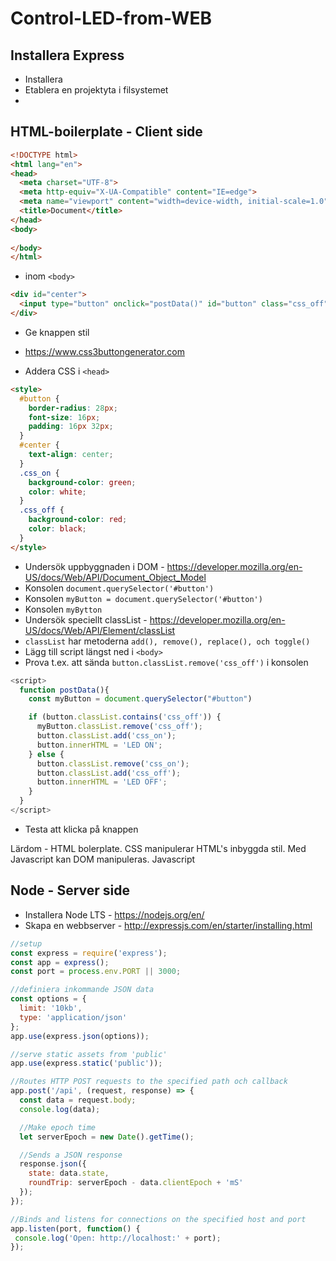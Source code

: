 # Control-LED-from-WEB

## Installera Express

* Installera 
* Etablera en projektyta i filsystemet
* 

## HTML-boilerplate - Client side

```html
<!DOCTYPE html>
<html lang="en">
<head>
  <meta charset="UTF-8">
  <meta http-equiv="X-UA-Compatible" content="IE=edge">
  <meta name="viewport" content="width=device-width, initial-scale=1.0">
  <title>Document</title>
</head>
<body>
  
</body>
</html>
```

* inom ```<body>```
  
```html
<div id="center">
  <input type="button" onclick="postData()" id="button" class="css_off" value="LED Off">
</div>
```

* Ge knappen stil

* https://www.css3buttongenerator.com 

* Addera CSS i ```<head>```

```html
<style>
  #button {
    border-radius: 28px;
    font-size: 16px;
    padding: 16px 32px;
  }
  #center {
    text-align: center;
  }
  .css_on {
    background-color: green;
    color: white;
  }
  .css_off {
    background-color: red;
    color: black;
  }
</style>
```

* Undersök uppbyggnaden i DOM - https://developer.mozilla.org/en-US/docs/Web/API/Document_Object_Model
* Konsolen ```document.querySelector('#button')```
* Konsolen ```myButton = document.querySelector('#button')```
* Konsolen ```myBytton```
* Undersök speciellt classList - https://developer.mozilla.org/en-US/docs/Web/API/Element/classList
* ```classList``` har metoderna ```add(), remove(), replace(), och toggle()```
* Lägg till script längst ned i ```<body>```
* Prova t.ex. att sända ```button.classList.remove('css_off')``` i konsolen

```javascript
<script>
  function postData(){
    const myButton = document.querySelector("#button")

    if (button.classList.contains('css_off')) {
      myButton.classList.remove('css_off');
      button.classList.add('css_on');
      button.innerHTML = 'LED ON';
    } else {
      button.classList.remove('css_on');
      button.classList.add('css_off');
      button.innerHTML = 'LED OFF';
    }
  }
</script>
```

* Testa att klicka på knappen

Lärdom - HTML bolerplate. CSS manipulerar HTML's inbyggda stil. Med Javascript kan DOM manipuleras. Javascript 

## Node - Server side

* Installera Node LTS - https://nodejs.org/en/
* Skapa en webbserver - http://expressjs.com/en/starter/installing.html

```javascript
//setup
const express = require('express');
const app = express();
const port = process.env.PORT || 3000;

//definiera inkommande JSON data
const options = {
  limit: '10kb', 
  type: 'application/json'
};
app.use(express.json(options));

//serve static assets from 'public'
app.use(express.static('public'));

//Routes HTTP POST requests to the specified path och callback
app.post('/api', (request, response) => {
  const data = request.body;
  console.log(data);

  //Make epoch time
  let serverEpoch = new Date().getTime();

  //Sends a JSON response
  response.json({
    state: data.state,
    roundTrip: serverEpoch - data.clientEpoch + 'mS'
  });
});

//Binds and listens for connections on the specified host and port
app.listen(port, function() {
 console.log('Open: http://localhost:' + port);
});
```
